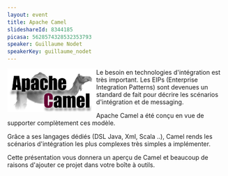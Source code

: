 ```yaml
---
layout: event
title: Apache Camel
slideshareId: 8344185
picasa: 5628574328532353793
speaker: Guillaume Nodet
speakerKey: guillaume_nodet
---
```


<img align="left" height="100" class="margin-logo" src="/images/events/camel-logo.png" alt="Logo Camel">Le besoin en technologies d'intégration est très important.
Les EIPs (Enterprise Integration Patterns) sont devenues un standard de fait pour décrire les scénarios d'intégration et de messaging.

Apache Camel a été conçu en vue de supporter complètement ces modèle.

Grâce a ses langages dédiés (DSL Java, Xml, Scala ..), Camel rends les scénarios d'intégration les plus complexes très simples a implémenter.

Cette présentation vous donnera un aperçu de Camel et beaucoup de raisons d'ajouter ce projet dans votre boîte à outils.